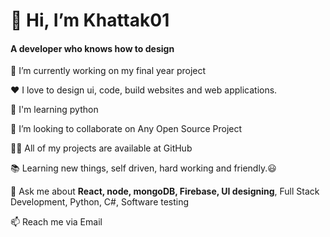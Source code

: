 <h1>👋 Hi, I’m Khattak01 </h1> <h4 display="inline">A developer who knows how to design</h4>

🔭 I’m currently working on my final year project

❤️ I love to design ui, code, build websites and web applications.

🌱 I'm learning python

👯 I’m looking to collaborate on Any Open Source Project

👨‍💻 All of my projects are available at GitHub

📚 Learning new things, self driven, hard working and friendly.😃

💬 Ask me about <strong>React, node, mongoDB, Firebase, UI designing</strong>, Full Stack Development, Python, C#, Software testing

📫 Reach me via Email

